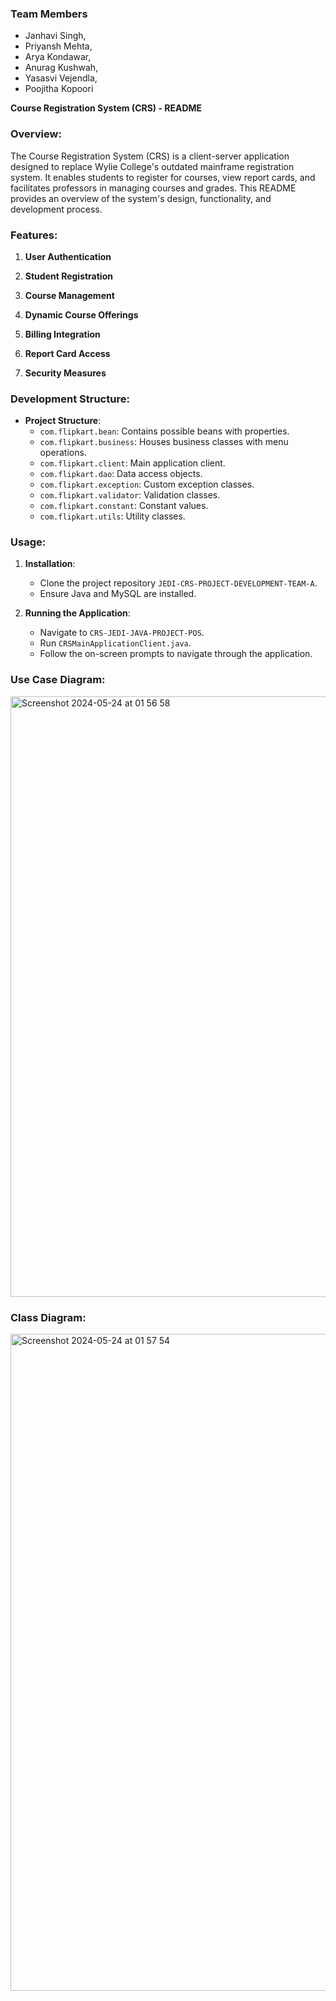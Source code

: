 ### **Team Members** 
- Janhavi Singh,
- Priyansh Mehta,
- Arya Kondawar,
- Anurag Kushwah,
- Yasasvi Vejendla,
- Poojitha Kopoori

**Course Registration System (CRS) - README**

### Overview:
The Course Registration System (CRS) is a client-server application designed to replace Wylie College's outdated mainframe registration system. It enables students to register for courses, view report cards, and facilitates professors in managing courses and grades. This README provides an overview of the system's design, functionality, and development process.

### Features:
1. **User Authentication**

2. **Student Registration**

3. **Course Management**

4. **Dynamic Course Offerings**

5. **Billing Integration**

6. **Report Card Access**

7. **Security Measures**

### Development Structure:
- **Project Structure**:
   - `com.flipkart.bean`: Contains possible beans with properties.
   - `com.flipkart.business`: Houses business classes with menu operations.
   - `com.flipkart.client`: Main application client.
   - `com.flipkart.dao`: Data access objects.
   - `com.flipkart.exception`: Custom exception classes.
   - `com.flipkart.validator`: Validation classes.
   - `com.flipkart.constant`: Constant values.
   - `com.flipkart.utils`: Utility classes.

### Usage:
1. **Installation**:
   - Clone the project repository `JEDI-CRS-PROJECT-DEVELOPMENT-TEAM-A`.
   - Ensure Java and MySQL are installed.

2. **Running the Application**:
   - Navigate to `CRS-JEDI-JAVA-PROJECT-POS`.
   - Run `CRSMainApplicationClient.java`.
   - Follow the on-screen prompts to navigate through the application.
     

### Use Case Diagram:
<img width="961" alt="Screenshot 2024-05-24 at 01 56 58" src="https://github.com/AK232003/JEDI-CRS-PROJECT-DEVELOPMENT-TEAM-A/assets/96649747/3b8f194e-fce9-403c-95e9-4d32b0edf767">

### Class Diagram:
<img width="1051" alt="Screenshot 2024-05-24 at 01 57 54" src="https://github.com/AK232003/JEDI-CRS-PROJECT-DEVELOPMENT-TEAM-A/assets/96649747/f55c0bb9-4cd3-4bc0-811a-476f4b282443">


